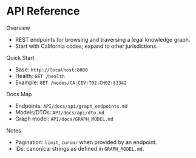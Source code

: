 # API Reference

Overview
- REST endpoints for browsing and traversing a legal knowledge graph.
- Start with California codes; expand to other jurisdictions.

Quick Start
- Base: `http://localhost:8080`
- Health: `GET /health`
- Example: `GET /nodes/CA:CIV:T02:CH02:§3342`

Docs Map
- Endpoints: `API/docs/api/graph_endpoints.md`
- Models/DTOs: `API/docs/api/dto.md`
- Graph model: `API/docs/GRAPH_MODEL.md`

Notes
- Pagination: `limit`, `cursor` when provided by an endpoint.
- IDs: canonical strings as defined in `GRAPH_MODEL.md`.
